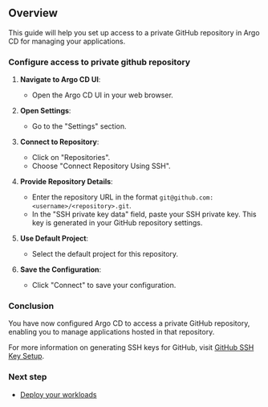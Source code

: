 ## Overview

This guide will help you set up access to a private GitHub repository in Argo CD for managing your applications.

### Configure access to private github repository

1. **Navigate to Argo CD UI**:
    - Open the Argo CD UI in your web browser.

2. **Open Settings**:
    - Go to the "Settings" section.

3. **Connect to Repository**:
    - Click on "Repositories".
    - Choose "Connect Repository Using SSH".

4. **Provide Repository Details**:
    - Enter the repository URL in the format `git@github.com:<username>/<repository>.git`.
    - In the "SSH private key data" field, paste your SSH private key. This key is generated in your GitHub repository settings.

5. **Use Default Project**:
    - Select the default project for this repository.

6. **Save the Configuration**:
    - Click "Connect" to save your configuration.

### Conclusion

You have now configured Argo CD to access a private GitHub repository, enabling you to manage applications hosted in that repository.

For more information on generating SSH keys for GitHub, visit [GitHub SSH Key Setup](https://docs.github.com/en/github/authenticating-to-github/connecting-to-github-with-ssh).

### Next step

- [Deploy your workloads](./8.%20Deploy%20workload.md)